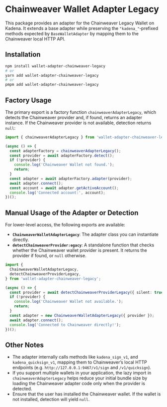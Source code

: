 # Chainweaver Wallet Adapter Legacy

This package provides an adapter for the Chainweaver Legacy Wallet on Kadena. It
extends a base adapter while preserving the `"kadena_"`‑prefixed methods
expected by `BaseWalletAdapter` by mapping them to the Chainweaver local HTTP
API.

## Installation

```bash
npm install wallet-adapter-chainweaver-legacy
# or
yarn add wallet-adapter-chainweaver-legacy
# or
pmpm add wallet-adapter-chainweaver-legacy
```

## Factory Usage

The primary export is a factory function `chainweaverAdapterLegacy`, which
detects the Chainweaver provider and, if found, returns an adapter instance. If
the Chainweaver provider is not available, detection returns `null`:

```ts
import { chainweaverAdapterLegacy } from 'wallet-adapter-chainweaver-legacy';

(async () => {
  const adapterFactory = chainweaverAdapterLegacy();
  const provider = await adapterFactory.detect();
  if (!provider) {
    console.log('Chainweaver Wallet not found.');
    return;
  }
  const adapter = await adapterFactory.adapter(provider);
  await adapter.connect();
  const account = await adapter.getActiveAccount();
  console.log('Connected account:', account);
})();
```

## Manual Usage of the Adapter or Detection

For lower-level access, the following exports are available:

- **`ChainweaverWalletAdapterLegacy`**: The adapter class you can instantiate
  directly.
- **`detectChainweaverProvider:egacy`**: A standalone function that checks
  whether the Chainweaver wallet provider is present. It returns the provider if
  found, or `null` otherwise.

```ts
import {
  ChainweaverWalletAdapterLegacy,
  detectChainweaverProviderLegacy,
} from 'wallet-adapter-chainweaver-legacy';

(async () => {
  const provider = await detectChainweaverProviderLegacy({ silent: true });
  if (!provider) {
    console.log('Chainweaver Wallet not available.');
    return;
  }
  const adapter = new ChainweaverWalletAdapterLegacy({ provider });
  await adapter.connect();
  console.log('Connected to Chainweaver directly!');
})();
```

## Other Notes

- The adapter internally calls methods like `kadena_sign_v1`, and
  `kadena_quicksign_v1`, mapping them to Chainweaver’s local HTTP endpoints
  (e.g. `http://127.0.0.1:9467/v1/sign` and `/v1/quicksign`).
- If you support multiple wallets in your application, the lazy import in
  `chainweaverAdapterLegacy` helps reduce your initial bundle size by loading
  the Chainweaver adapter code only when the provider is detected.
- Ensure that the user has installed the Chainweaver wallet. If the wallet is
  not installed, detection will yield `null`.
